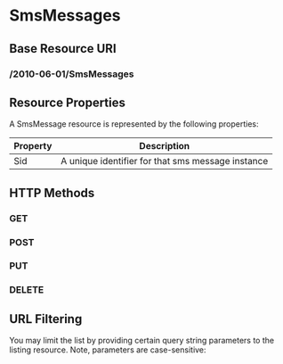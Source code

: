# SmsMessages #

## Base Resource URI ##
### /2010-06-01/SmsMessages ###

## Resource Properties ##
A SmsMessage resource is represented by the following properties:

<table class="parameters">
<thead>
    <tr>
        <th class="col-1">Property</th>
        <th class="col-2">Description</th>
    </tr>
</thead>
<tbody>
	<tr>
		<td>Sid</td>
		<td>A unique identifier for that sms message instance</td>
	</tr>
</tbody>
</table>

## HTTP Methods ##

### GET ###
### POST ###
### PUT ###
### DELETE ###

## URL Filtering ##

You may limit the list by providing certain query string parameters to the listing resource. Note, parameters are case-sensitive:

